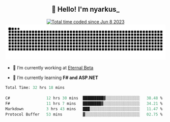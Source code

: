 <h2 align="center">👋 Hello! I'm nyarkus_</h2>
<p align="center">
  <a href="https://wakatime.com/@8f9aa332-6725-4e00-a5d9-b2317a4b74a6">
    <img src="https://wakatime.com/badge/user/8f9aa332-6725-4e00-a5d9-b2317a4b74a6.svg" alt="Total time coded since Jun 8 2023" />
  </a>
  <br>
  <img src = "https://github.com/nyarkus/nyarkus/blob/output/github-snake-dark.svg">
</p>

- 🔭 I’m currently working at [Eternal Beta](https://github.com/Kacianoki/Eternal-Beta)
<!--- 💬 Ask me about **nothing :<**-->
- 🌱 I’m currently learning **F# and ASP.NET**

<!--START_SECTION:waka-->

```fs
Total Time: 32 hrs 18 mins

C#                12 hrs 30 mins  █████████▓░░░░░░░░░░░░░░░   38.48 %
F#                11 hrs 7 mins   ████████▓░░░░░░░░░░░░░░░░   34.21 %
Markdown          3 hrs 43 mins   ███░░░░░░░░░░░░░░░░░░░░░░   11.47 %
Protocol Buffer   53 mins         ▓░░░░░░░░░░░░░░░░░░░░░░░░   02.75 %
```

<!--END_SECTION:waka-->

